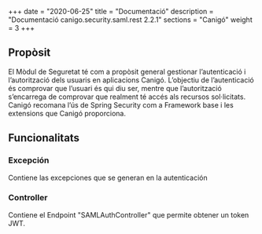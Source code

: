 +++
date        = "2020-06-25"
title       = "Documentació"
description = "Documentació canigo.security.saml.rest 2.2.1"
sections    = "Canigó"
weight      = 3
+++

## Propòsit

El Mòdul de Seguretat té com a propòsit general gestionar l’autenticació i l’autorització dels usuaris en aplicacions Canigó. L’objectiu de l’autenticació és comprovar que l’usuari és qui diu ser, mentre que l’autorització s’encarrega de comprovar que realment té accés als recursos sol·licitats. Canigó recomana l’ús de Spring Security com a Framework base i les extensions que Canigó proporciona.

## Funcionalitats

### Excepción

Contiene las excepciones que se generan en la autenticación

### Controller

Contiene el Endpoint "SAMLAuthController" que permite obtener un token JWT. 
